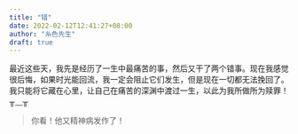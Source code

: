 ```yaml
---
title: "错"
date: 2022-02-12T12:41:27+08:00
author: "糸色先生"
draft: true
---
```


最近这些天，我先是经历了一生中最痛苦的事，然后又干了两个错事。现在我感觉很后悔，如果时光能回流，我一定会阻止它们发生，但是现在一切都无法挽回了。我只能将它藏在心里，让自己在痛苦的深渊中渡过一生，以此为我所做所为赎罪！╥﹏╥

> 你看！他又精神病发作了！
